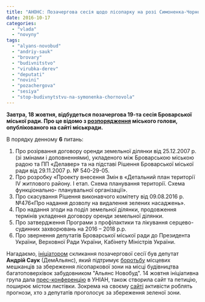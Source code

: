 ```yaml
---
title: "АНОНС: Позачергова сесія щодо лісопарку на розі Симоненка-Чорновола"
date: 2016-10-17
categories: 
  - "vlada"
  - "novyny"
tags: 
  - "alyans-novobud"
  - "andriy-sauk"
  - "brovary"
  - "budivnitstvo"
  - "virubka-derev"
  - "deputati"
  - "novini"
  - "pozachergova"
  - "sesiya"
  - "stop-budivnytstvu-na-symonenka-chornovola"
---
```


**Завтра, 18 жовтня, відбудеться позачергова 19-та сесія Броварської міської ради. Про це відомо з [розпорядження](http://brovary-rada.gov.ua/documents/24613.html) міського голови, опублікованого на сайті міськради.**

В порядку денному **6** питань:

1. Про розірвання договору оренди земельної ділянки від 25.12.2007 р. (зі змінами і доповненнями), укладеного між Броварською міською радою та ПП «Делавер» та на підставі Рішення Броварської міської ради від 29.11.2007 р. № 540-29-05.
2. Про розробку «Проекту внесення Змін в «Детальний план території IV житлового району. І етап. Схема планування території. Схема функціонально- планувальної організації».
3. Про скасування Рішення виконавчого комітету від 09.08.2016 р. №476«Про надання дозволу на видалення зелених насаджень».
4. Про надання згоди на поділ земельної ділянки, продовження термінів укладення договору оренди земельної ділянки.
5. Про затвердження Програми з профілактики та лікування серцево-судинних захворювань на 2016 – 2018 р.р.
6. Про звернення депутатів Броварської міської ради до Президента України, Верховної Ради України, Кабінету Міністрів України.

Нагадаємо, [ініціатором](https://mpz.brovary.org/pislya-mityngu-aktyvisty-prodovzhyly-dialog-z-alyans-novobud-v-miskradi/) скликання позачергової сесії був депутат **Андрій Саук** (ДемАльянс), який підтримує [боротьбу](https://mpz.brovary.org/brovarchany-protestuyut-proty-budivnytstva-na-symonenka-chornovola-znesly-ogorozhu-foto/) місцевих мешканців за збереження лісопаркової зони на місці будівництва багатоповерхівок забудовником "Альянс Новобуд". 14 жовтня ініціативна група дала [прес-конференцію](https://mpz.brovary.org/brovarchany-daly-pres-konferentsiyu-v-unian-shhodo-vyrubky-derev-v-misti/) в УНІАН, також створила сайт та петицію, поширює містом листівки. Зокрема на своєму [сайті](http://save.brovary.org/hto-z-brovarskyh-deputativ-pidtrymuye-zberezhennya-parku-sosnovyj/) активісти роблять прогнози, хто з депутатів проголосує за збереження зеленої зони.
